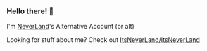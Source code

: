 ### Hello there! 👋

I'm [NeverLand](https://github.com/ItsNeverLand)'s Alternative Account (or alt)

Looking for stuff about me? Check out [ItsNeverLand/ItsNeverLand](https://github.com/itsneverland/itsneverland)
